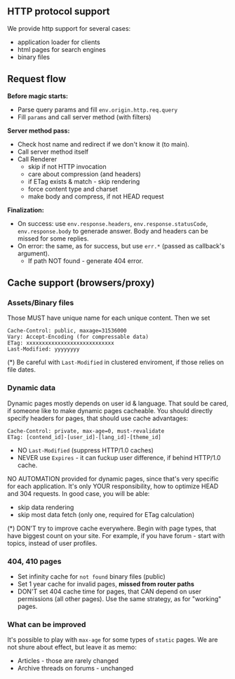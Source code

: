 HTTP protocol support
---------------------

We provide http support for several cases:

* application loader for clients
* html pages for search engines
* binary files


Request flow
------------

**Before magic starts:**

* Parse query params and fill `env.origin.http.req.query`
* Fill `params` and call server method (with filters)

**Server method pass:**

* Check host name and redirect if we don't  know it (to main).
* Call server method itself
* Call Renderer
  - skip if not HTTP invocation
  - care about compression (and headers)
  - if ETag exists & match - skip rendering
  - force content type and charset
  - make body and compress, if not HEAD request

**Finalization:**

* On success: use `env.response.headers`, `env.response.statusCode`,
 `env.response.body` to generade answer. Body and headers can be missed
  for some replies.
* On error: the same, as for success, but use `err.*` (passed as callback's
  argument).
  - If path NOT found - generate 404 error.


Cache support (browsers/proxy)
------------------------------

### Assets/Binary files

Those MUST have unique name for each unique content. Then we set

    Cache-Control: public, maxage=31536000
    Vary: Accept-Encoding (for compressable data)
    ETag: xxxxxxxxxxxxxxxxxxxxxxxxxxxx
    Last-Modified: yyyyyyyy

(*) Be careful with `Last-Modified` in clustered enviroment, if those relies
on file dates.

### Dynamic data

Dynamic pages mostly depends on user id & language. That sould be cared, if
someone like to make dynamic pages cacheable. You should directly specify
headers for pages, that should use cache advantages:

    Cache-Control: private, max-age=0, must-revalidate
    ETag: [contend_id]-[user_id]-[lang_id]-[theme_id]

* NO `Last-Modified` (suppress HTTP/1.0 caches)
* NEVER use `Expires` - it can fuckup user difference, if behind HTTP/1.0 cache.

NO AUTOMATION provided for dynamic pages, since that's very specific for each
application. It's only YOUR responsibility, how to optimize HEAD and 304 requests.
In good case, you will be able:

* skip data rendering
* skip most data fetch (only one, required for ETag calculation)

(*) DON'T try to improve cache everywhere. Begin with page types, that have
biggest count on your site. For example, if you have forum - start with topics,
instead of user profiles.


### 404, 410 pages

* Set infinity cache for `not found` binary files (public)
* Set 1 year cache for invalid pages, **missed from router paths**
* DON'T set 404 cache time for pages, that CAN depend on user permissions
  (all other pages). Use the same strategy, as for "working" pages.


### What can be improved

It's possible to play with `max-age` for some types of
`static` pages. We are not shure about effect, but leave it as memo:

* Articles - those are rarely changed
* Archive threads on forums - unchanged


